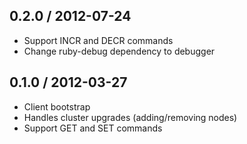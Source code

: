 ## 0.2.0 / 2012-07-24

* Support INCR and DECR commands
* Change ruby-debug dependency to debugger

## 0.1.0 / 2012-03-27

* Client bootstrap
* Handles cluster upgrades (adding/removing nodes)
* Support GET and SET commands


